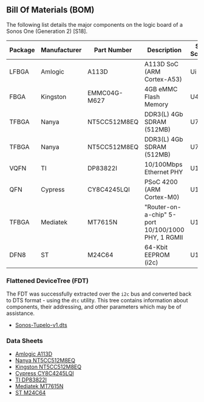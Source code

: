 ## Bill Of Materials (BOM)

The following list details the major components on the logic board of a Sonos
One (Generation 2) [S18].

|Package|Manufacturer|Part Number|Description|Silk Screen|Board|
|-|-|-|-|-|-|
|LFBGA|Amlogic|A113D|A113D SoC (ARM Cortex-A53)|Ui|Logic Board|
|FBGA|Kingston|EMMC04G-M627|4GB eMMC Flash Memory|U4|Logic Board|
|TFBGA|Nanya|NT5CC512M8EQ|DDR3(L) 4Gb SDRAM (512MB)|U74|Logic Board|
|TFBGA|Nanya|NT5CC512M8EQ|DDR3(L) 4Gb SDRAM (512MB)|U75|Logic Board|
|VQFN|TI|DP83822I|10/100Mbps Ethernet PHY|U17|Logic Board|
|QFN|Cypress|CY8C4245LQI|PSoC 4200 (ARM Cortex-M0)|U1|Microphone Board|
|TFBGA|Mediatek|MT7615N|"Router-on-a-chip" 5-port 10/100/1000 PHY, 1 RGMII|U10|Radio Board|
|DFN8|ST|M24C64|64-Kbit EEPROM (i2c)|U13|Radio Board|

### Flattened DeviceTree (FDT)

The FDT was successfully extracted over the `i2c` bus and converted back to
DTS format - using the `dtc` utility. This tree contains information about
components, their addressing, and other parameters which may be of
assistance.

* [Sonos-Tupelo-v1.dts](./dumps/sonos-tupelo-v1.dts)

### Data Sheets

* [Amlogic A113D](https:///)
* [Nanya NT5CC512M8EQ](https://www.nanya.com/Files/667?Filename=4Gb_DDR3_E_Die_component_Datasheet.PDF&ProductId=4,245)
* [Kingston NT5CC512M8EQ](https:///)
* [Cypress CY8C4245LQI](https://www.cypress.com/file/138656/download)
* [TI DP83822I](http://www.ti.com/lit/ds/symlink/dp83822i.pdf)
* [Mediatek MT7615N](https:///)
* [ST M24C64](https://www.st.com/resource/en/datasheet/m24c64-r.pdf)
